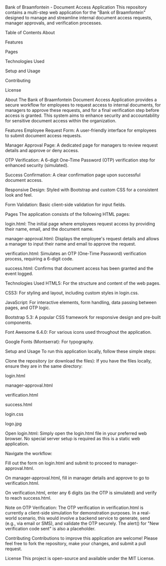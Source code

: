 Bank of Braamfontein - Document Access Application
This repository contains a multi-step web application for the "Bank of Braamfontein" designed to manage and streamline internal document access requests, manager approvals, and verification processes.

Table of Contents
About

Features

Pages

Technologies Used

Setup and Usage

Contributing

License

About
The Bank of Braamfontein Document Access Application provides a secure workflow for employees to request access to internal documents, for managers to approve these requests, and for a final verification step before access is granted. This system aims to enhance security and accountability for sensitive document access within the organization.

Features
Employee Request Form: A user-friendly interface for employees to submit document access requests.

Manager Approval Page: A dedicated page for managers to review request details and approve or deny access.

OTP Verification: A 6-digit One-Time Password (OTP) verification step for enhanced security (simulated).

Success Confirmation: A clear confirmation page upon successful document access.

Responsive Design: Styled with Bootstrap and custom CSS for a consistent look and feel.

Form Validation: Basic client-side validation for input fields.

Pages
The application consists of the following HTML pages:

login.html: The initial page where employees request access by providing their name, email, and the document name.

manager-approval.html: Displays the employee's request details and allows a manager to input their name and email to approve the request.

verification.html: Simulates an OTP (One-Time Password) verification process, requiring a 6-digit code.

success.html: Confirms that document access has been granted and the event logged.

Technologies Used
HTML5: For the structure and content of the web pages.

CSS3: For styling and layout, including custom styles in login.css.

JavaScript: For interactive elements, form handling, data passing between pages, and OTP logic.

Bootstrap 5.3: A popular CSS framework for responsive design and pre-built components.

Font Awesome 6.4.0: For various icons used throughout the application.

Google Fonts (Montserrat): For typography.

Setup and Usage
To run this application locally, follow these simple steps:

Clone the repository (or download the files):
If you have the files locally, ensure they are in the same directory:

login.html

manager-approval.html

verification.html

success.html

login.css

logo.jpg

Open login.html:
Simply open the login.html file in your preferred web browser. No special server setup is required as this is a static web application.

Navigate the workflow:

Fill out the form on login.html and submit to proceed to manager-approval.html.

On manager-approval.html, fill in manager details and approve to go to verification.html.

On verification.html, enter any 6 digits (as the OTP is simulated) and verify to reach success.html.

Note on OTP Verification:
The OTP verification in verification.html is currently a client-side simulation for demonstration purposes. In a real-world scenario, this would involve a backend service to generate, send (e.g., via email or SMS), and validate the OTP securely. The alert() for "New verification code sent" is also a placeholder.

Contributing
Contributions to improve this application are welcome! Please feel free to fork the repository, make your changes, and submit a pull request.

License
This project is open-source and available under the MIT License.

